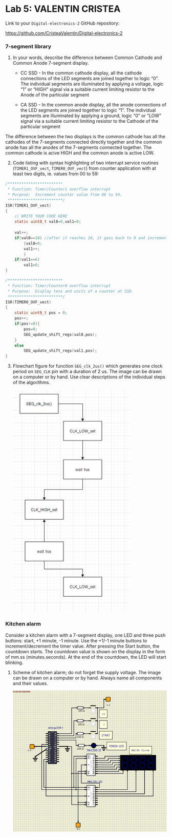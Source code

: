 # Lab 5: VALENTIN CRISTEA

Link to your `Digital-electronics-2` GitHub repository:

   https://github.com/CristeaValentin/Digital-electronics-2


### 7-segment library

1. In your words, describe the difference between Common Cathode and Common Anode 7-segment display.
   * CC SSD - In the common cathode display, all the cathode connections of the LED segments are joined together to logic “0”. 
The individual segments are illuminated by applying a voltage, logic “1” or “HIGH” signal via a 
suitable current limiting resistor to the Anode of the particular segment

   * CA SSD -  In the common anode display, all the anode connections of the LED segments are joined together to logic “1”. 
The individual segments are illuminated by applying a ground, logic “0” or “LOW” signal via a 
suitable current limiting resistor to the Cathode of the particular segment

The difference between the two displays is the common cathode has all the cathodes of the 7-segments connected directly 
together and the common anode has all the anodes of the 7-segments connected together. The common cathode is acive HIGH and the common anode is active LOW.

2. Code listing with syntax highlighting of two interrupt service routines (`TIMER1_OVF_vect`, `TIMER0_OVF_vect`) from counter application with at least two digits, ie. values from 00 to 59:

```c
/************************
 * Function: Timer/Counter1 overflow interrupt
 * Purpose:  Increment counter value from 00 to 59.
 ************************/
ISR(TIMER1_OVF_vect)
{   
    // WRITE YOUR CODE HERE
    static uint8_t val0=0,val1=0;
    
    val++;
    if(val0==10) //after it reaches 10, it goes back to 0 and increments the tens
        {val0=0;
        val1++;
        }
    if(val1==6)  
        val1=0;      
}
```

```c
/************************
 * Function: Timer/Counter0 overflow interrupt
 * Purpose:  Display tens and units of a counter at SSD.
 ************************/
ISR(TIMER0_OVF_vect)
{
    static uint8_t pos = 0; 
    pos++;
    if(pos!=0){
        pos=0;
        SEG_update_shift_regs(val0,pos); 
    }
    else
        SEG_update_shift_regs(val1,pos);
}
```

3. Flowchart figure for function `SEG_clk_2us()` which generates one clock period on `SEG_CLK` pin with a duration of 2&nbsp;us. The image can be drawn on a computer or by hand. Use clear descriptions of the individual steps of the algorithms.

   ![your figure1](lab5fig1.jpeg)


### Kitchen alarm

Consider a kitchen alarm with a 7-segment display, one LED and three push buttons: start, +1 minute, -1 minute. Use the +1/-1 minute buttons to increment/decrement the timer value. After pressing the Start button, the countdown starts. The countdown value is shown on the display in the form of mm.ss (minutes.seconds). At the end of the countdown, the LED will start blinking.

1. Scheme of kitchen alarm; do not forget the supply voltage. The image can be drawn on a computer or by hand. Always name all components and their values.

   ![your figure2](lab5fig2.png)
